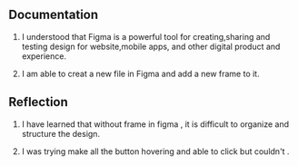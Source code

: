  ## Documentation 
1) I understood that Figma  is a powerful tool for creating,sharing and testing design for website,mobile apps, and other digital product and experience.

2) I am able to creat a new file in Figma and add a new frame to it.

## Reflection
1) I have learned that without frame in figma , it is difficult to organize and structure the design.

2) I was trying make all the button hovering and able to click but couldn't . 


